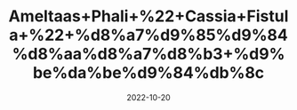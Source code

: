 ---
title: 'Ameltaas+Phali+%22+Cassia+Fistula+%22+%d8%a7%d9%85%d9%84%d8%aa%d8%a7%d8%b3+%d9%be%da%be%d9%84%db%8c'
date: '2022-10-20' 
metatag: '' 
inventory: '0' 
draft: false 
# meta description 
shortDescripton: 'Amaltas+fruits+are+used+in+the+treatment+of+diabetes.+It+decreases+inflammation+and+heat+of+the+body+useful+in+chest+complaints%2c+throat+troubles%2c+liver+complaints+and+diseases+of+eye+and+gripping.'
description: 'Herbs+%d8%ac%da%91%db%8c+%d8%a8%d9%88%d9%b9%db%8c'
longdescription: ''
featured: True
# product Price
price: '150.0'
# Product Short Description
shortDescription: 'Amaltas+fruits+are+used+in+the+treatment+of+diabetes.+It+decreases+inflammation+and+heat+of+the+body+useful+in+chest+complaints%2c+throat+troubles%2c+liver+complaints+and+diseases+of+eye+and+gripping.'
productID: '9707F396-3026-ED11-9968-005056B3A416'
type: 'products'
category: 'Herbs+%d8%ac%da%91%db%8c+%d8%a8%d9%88%d9%b9%db%8c' 
thumnailproduct: 'https://eraconnect.blob.core.windows.net/product-images/aminsaddiquidawakhana/9707F396-3026-ED11-9968-005056B3A416.webp' 
images:
  - image: 'https://eraconnect.blob.core.windows.net/product-images/aminsaddiquidawakhana/9707F396-3026-ED11-9968-005056B3A416.webp'  
Variants:
---